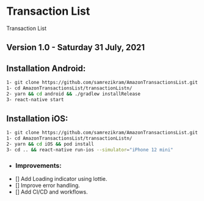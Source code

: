 # Transaction List

Transaction List

## **Version 1.0 - Saturday 31 July, 2021**

## Installation Android:

```sh
1- git clone https://github.com/samrezikram/AmazonTransactionsList.git
1- cd AmazonTransactionsList/transactionListn/
2- yarn && cd android && ./gradlew installRelease
3- react-native start
```

## Installation iOS:

```sh
1- git clone https://github.com/samrezikram/AmazonTransactionsList.git
1- cd AmazonTransactionsList/transactionListn/
2- yarn && cd iOS && pod install
3- cd .. && react-native run-ios --simulator="iPhone 12 mini"
```



* ### Improvements:
- [] Add Loading indicator using lottie.
- [] Improve error handling.
- [] Add CI/CD and workflows.
